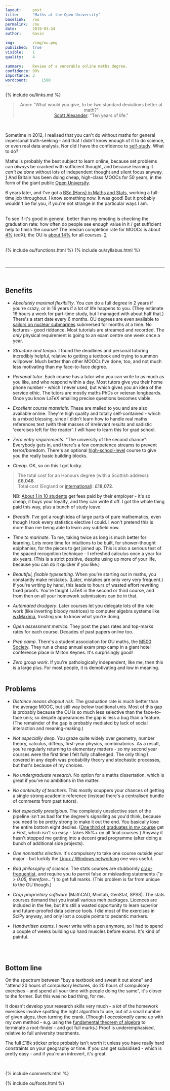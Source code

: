 ```yaml
---
layout:     post
title:      "Maths at the Open University"
baselink:   /ou
permalink:  /ou
date:       2019-03-24
author:     Gavin

img:        /img/ou.png
published:  true
visible:    1
quality: 	4

summary:    Review of a venerable online maths degree.
confidence: 90%
importance: 3
wordcount:      1500
---
```


{%  include ou/links.md     %}


<center>

<blockquote>Anon: "What would you give, to be two standard deviations better at math?"<br> 
	<a href="{{tumb}}">Scott Alexander</a>: "Ten years of life."
</blockquote>

</center>
<br>

Sometime in 2012, I realised that you can't do without maths for general impersonal truth-seeking - and that I didn't know enough of it to do science, or even real data analysis. Nor did I have the confidence to <a href="{{auto}}">self-study</a>. What to do?

Maths is probably the best subject to learn online, because set problems can _always_ be cracked with sufficient thought, and because learning it _can't be done_ without lots of independent thought and silent focus anyway. <a href="#fn:1" id="fnref:1">1</a> And Britain has been doing cheap, high-class MOOCs for 50 years, in the form of the giant public <a href="{{ou}}">Open University</a>.

6 years later, and I've got a <a href="{{bsc}}">BSc (Hons) in Maths and Stats</a>, working a full-time job throughout. I know something now. It was good! But it probably wouldn't be for you, if you're not strange in the particular ways I am.<br><br>

To see if it's good in general, better than my emoting is checking the graduation rate: how often do people see enough value in it / get sufficient help to finish the course? The median completion rate for MOOCs is about <a href="{{edx}}">4%</a> (edX); the OU is <a href="{{completion}}">about 14%</a> for all courses. <a href="#fn:2" id="fnref:2">2</a><br><br>

{%  include ou/functions.html     %}
{%  include ou/syllabus.html     %}

<br>

---

<br>

## Benefits 

* _Absolutely maximal flexibility_. You _can_ do a full degree in 2 years if you're crazy, or in 16 years if a lot of life happens to you. (They estimate 16 hours a week for part-time study, but I managed with about half that.) There's a start date every 6 months. OU degrees are even available to <a href="{{sub}}">sailors on nuclear submarines</a> submersed for months at a time. No lectures - good riddance. Most tutorials are streamed and recorded. The _only_ physical requirement is going to an exam centre one week once a year. 

* _Structure and tempo_. I found the deadlines and personal tutoring incredibly helpful, relative to getting a textbook and trying to summon willpower. Much better than other MOOCs I've done, too, and not much less motivating than my face-to-face degree.

* _Personal tutor_. Each course has a tutor who you can write to as much as you like, and who respond within a day. Most tutors give you their home phone number - which I never used, but which gives you an idea of the service ethic. The tutors are mostly maths PhDs or veteran longbeards. Once you know LaTeX emailing precise questions becomes viable.

* _Excellent course materials_. These are mailed to you and are also available online. They're high quality and totally self-contained - which is a mixed blessing, since I didn't learn how to handle real maths references text (with their masses of irrelevant results and sadistic 'exercises left for the reader'. I will have to learn this for grad school.

* _Zero entry requirements_. "The university of the second chance": Everybody gets in, and there's a few competence streams to prevent terror/boredom. There's an optional <a href="http://mathschoices.open.ac.uk/mu123">high-school-level</a> course to give you the really basic building blocks.


* _Cheap_. OK, so on this I got lucky. 

> The total cost for an Honours degree (with a Scottish address): <span style="font-weight:bold">£6,048</span>. <br> Total cost (England or <a href="{{int}}">international</a>): <span style="font-weight:bold">£18,072</span>. 

<ul>NB: <a href="{{emp}}">About 1 in 10 students</a> get fees paid by their employer - it's so cheap, it buys your loyalty, and they can write it off. I got the whole thing paid this way, plus a bunch of study leave.
</ul>

* _Breadth_. I've got a rough idea of large parts of pure mathematics, even though I took every statistics elective I could. I won't pretend this is more than me being able to learn any subfield now.

* _Time to marinate_. To me, taking twice as long is much better for learning. Lots more time for intuitions to be built, for shower-thought epiphanies, for the pieces to get joined up. This is also a serious test of the spaced recognition technique - I refreshed calculus once a year for six years. (This is a strict positive, despite using up more of your life, because you can do it quicker if you like.)

* _Beautiful, fixable typesetting_. When you're starting out in maths, you constantly make mistakes. (Later, mistakes are only very very frequent.) If you're writing by hand, this leads to hours of wasted effort rewriting fixed proofs. You're taught LaTeX in the second or third course, and from then on all your homework submissions can be in that.

* _Automated drudgery_. Later courses let you delegate lots of the rote work (like inverting bloody matrices) to computer algebra systems like <a href="{{max}}">wxMaxima</a>, trusting you to know what you're doing.

* _Open assessment metrics_. They post the pass rates and top-marks rates for each course. Decades of past papers online too.

* _Prep camp_. There's a student association for OU maths, the <a href="http://m500.org.uk/revision-weekend/">M500 Society</a>. They run a cheap annual exam prep camp in a giant hotel conference place in Milton Keynes. It's surprisingly good!

* _Zero group work_. If you're pathologically independent, like me, then this is a large plus. For most people, it is demotivating and low in meaning.
<br><br>

## Problems

* _Distance means dropout risk_. The graduation rate is much better than the average MOOC, but still way below traditional unis. Most of this gap is probably because the OU is so much less selective than the face-to-face unis; so despite appearances the gap is less a bug than a feature. (The remainder of the gap is probably mediated by lack of social interaction and meaning-making.)

* _Not especially deep_. You graze quite widely over geometry, number theory, calculus, diffeqs, first-year physics, combinatorics. As a result, you're regularly returning to elementary matters - so my second year courses were the first time I felt fully challenged. The only thing I covered in any depth was probability theory and stochastic processes, but that's because of my choices. 

* _No undergraduate research_. No option for a maths dissertation, which is great if you've no ambitions in the matter.

* _No continuity of teachers_. This mostly scuppers your chances of getting a single strong academic reference (instead there's a centralised bundle of comments from past tutors).

* _Not especially prestigious_. The completely unselective start of the pipeline isn't as bad for the degree's signalling as you'd think, because you need to be pretty strong to make it out the end. You basically lose the entire bottom eight  deciles. (<a href="{{firsts}}">One third of graduates in my course</a> get a First, which isn't so easy - takes 85%+ on all final courses.) Anyway it hasn't stopped me getting into a decent grad programme (after doing a bunch of additional side projects).

* _One nonmaths elective_. It's compulsory to take one course outside your major - but luckily the <a href="{{tm}}">Linux / Windows networking</a> one was useful.

* _Bad philosophy of science_. The stats courses are stubbornly <a href="{{nhst}}">crap-frequentist</a>, and require you to parrot false or misleading statements ("_p > 0.05, therefore..._") to get full marks. (This problem is far from unique to the OU though.)

* _Crap proprietary software_ (MathCAD, Minitab, GenStat, SPSS). The stats courses demand that you install various meh packages. Licences are included in the fee, but it's still a wasted opportunity to learn superior and future-proofed data science tools. I did most of the exercises in SciPy anyway, and only lost a couple points to pedantic markers.

* _Handwritten exams_. I never write with a pen anymore, so I had to spend a couple of weeks building up hand muscles before exams. It's kind of painful.

<br><br>

## Bottom line

On the spectrum between "buy a textbook and sweat it out alone" and "attend 20 hours of compulsory lectures, do 20 hours of compulsory exercises - and spend all your time with people doing the same", it's closer to the former. But this was no bad thing, for me.

It doesn't develop your research skills very much - a _lot_ of the homework exercises involve spotting the right algorithm to use, out of a small number of given algos, then turning the crank. (Though I _occasionally_ came up with my own method - e.g. using the <a href="{{fundie}}">fundamental theorem of algebra</a> to terminate a root-finder - and got full marks.) Proof is underemphasised, relative to full university treatments.

The full £18k sticker price probably isn't worth it unless you have really hard constraints on your geography or time. If you can get subsidised - which is pretty easy - and if you're an introvert, it's great.

<br>

{%  include comments.html %}


{%  include ou/foots.html %}
